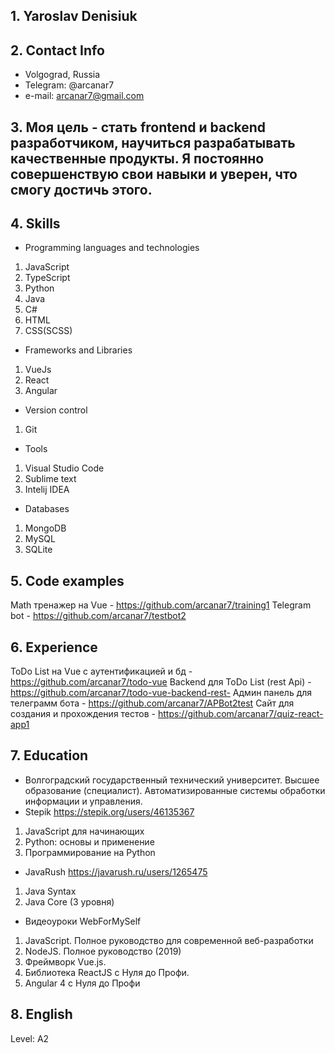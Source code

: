 ## 1. Yaroslav Denisiuk
## 2. Contact Info
* Volgograd, Russia
* Telegram: @arcanar7
* e-mail: arcanar7@gmail.com
## 3. Моя цель - стать frontend и backend разработчиком, научиться разрабатывать качественные продукты. Я постоянно совершенствую свои навыки и уверен, что смогу достичь этого.
## 4. Skills
* Programming languages and technologies
1. JavaScript
2. TypeScript
3. Python
4. Java
5. C#
6. HTML
7. CSS(SCSS)
* Frameworks and Libraries
1. VueJs
2. React
3. Angular
* Version control
1. Git
* Tools
1. Visual Studio Code
2. Sublime text
3. Intelij IDEA
* Databases
1. MongoDB
2. MySQL
3. SQLite
## 5. Code examples
Math тренажер на Vue - https://github.com/arcanar7/training1
Telegram bot - https://github.com/arcanar7/testbot2
## 6. Experience
ToDo List на Vue с аутентификацией и бд - https://github.com/arcanar7/todo-vue
Backend для ToDo List (rest Api) - https://github.com/arcanar7/todo-vue-backend-rest-
Админ панель для телеграмм бота - https://github.com/arcanar7/APBot2test
Сайт для создания и прохождения тестов - https://github.com/arcanar7/quiz-react-app1
## 7. Education
* Волгоградский государственный технический университет. Высшее образование (специалист). Автоматизированные системы обработки информации и управления.
* Stepik https://stepik.org/users/46135367
1. JavaScript для начинающих
2. Python: основы и применение
3. Программирование на Python
* JavaRush https://javarush.ru/users/1265475
1. Java Syntax
2. Java Core (3 уровня)
* Видеоуроки WebForMySelf
1. JavaScript. Полное руководство для современной веб-разработки
2. NodeJS. Полное руководство (2019)
3. Фреймворк Vue.js.
4. Библиотека ReactJS с Нуля до Профи.
5. Angular 4 c Нуля до Профи
## 8. English
Level: A2
